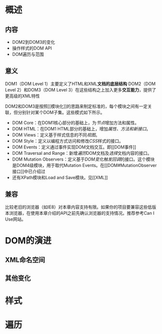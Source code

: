 # 概述
## 内容
- DOM2到DOM3的变化
- 操作样式的DOM API
- DOM遍历与范围
## 意义
DOM1（DOM Level 1）主要定义了HTML和XML**文档的底层结构** 
DOM2（DOM Level 2）和DOM3（DOM Level 3）在这些结构之上加入更多**交互能力**，提供了更高级的XML特性

DOM2和DOM3是按照[[模块化]]的思路来制定标准的，每个模块之间有一定关联，但分别针对某个DOM子集。这些模式如下所示。
- DOM Core：在DOM1核心部分的基础上，为*节点*增加方法和属性。
- DOM HTML：在DOM1 HTML部分的基础上，增加*属性、方法和新接口*。
- DOM Views：定义基于样式信息的不同*视图*。
- DOM Style：定义以编程方式访问和修改*CSS*样式的接口。
- DOM Events：定义通过事件实现DOM文档交互。即[[DOM事件]] 
- DOM Traversal and Range：新增*遍历*DOM文档及*选择*文档内容的接口。
- DOM Mutation Observers：定义基于*DOM变化触发回调*的接口。这个模块是DOM4级模块，用于取代Mutation Events。在[[DOM#MutationObserver接口]]中已介绍过
- 还有XPath模块和Load and Save模块。见[[XML]] 
## 兼容
比较老旧的浏览器（如IE8）对本章内容支持有限。如果你的项目要兼容这些低版本浏览器，在使用本章介绍的API之前先确认浏览器的支持情况。推荐参考Can I Use网站。
# DOM的演进
## XML命名空间
## 其他变化
# 样式

# 遍历

# 